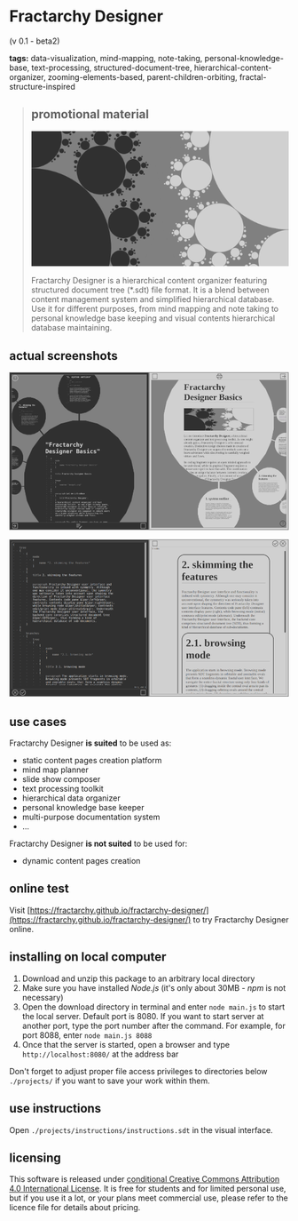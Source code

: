 # Fractarchy Designer

(v 0.1 - beta2)

**tags:** data-visualization, mind-mapping, note-taking, personal-knowledge-base, text-processing, structured-document-tree, hierarchical-content-organizer, zooming-elements-based, parent-children-orbiting, fractal-structure-inspired

> ## promotional material
> 
> ![](media/socmedia.png)
> 
> Fractarchy Designer is a hierarchical content organizer featuring structured document tree (*.sdt) file format. It is a blend between content management system and simplified hierarchical database. Use it for different purposes, from mind mapping and note taking to personal knowledge base keeping and visual contents hierarchical database maintaining.

## actual screenshots
        
![](media/ssh1.png)

![](media/ssh2.png)

## use cases

Fractarchy Designer **is suited** to be used as:

- static content pages creation platform
- mind map planner
- slide show composer
- text processing toolkit
- hierarchical data organizer
- personal knowledge base keeper
- multi-purpose documentation system
- ...

Fractarchy Designer **is not suited** to be used for:

- dynamic content pages creation

## online test

Visit [https://fractarchy.github.io/fractarchy-designer/](https://fractarchy.github.io/fractarchy-designer/) to try Fractarchy Designer online.

## installing on local computer

1. Download and unzip this package to an arbitrary local directory
2. Make sure you have installed *Node.js* (it's only about 30MB - *npm* is not necessary)
3. Open the download directory in terminal and enter `node main.js` to start the local server. Default port is 8080. If you want to start server at another port, type the port number after the command. For example, for port 8088, enter `node main.js 8088`
4. Once that the server is started, open a browser and type `http://localhost:8080/` at the address bar

Don't forget to adjust proper file access privileges to directories below `./projects/` if you want to save your work within them.

## use instructions

Open `./projects/instructions/instructions.sdt` in the visual interface.

## licensing

This software is released under [conditional Creative Commons Attribution 4.0 International License](LICENSE). It is free for students and for limited personal use, but if you use it a lot, or your plans meet commercial use, please refer to the licence file for details about pricing.


